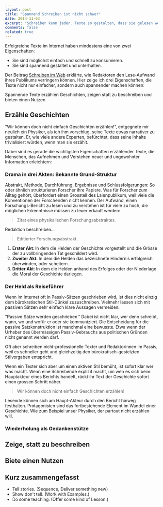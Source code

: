 ```yaml
---
layout: post
title: "Spannend Schreiben ist nicht schwer"
date: 2014-11-03
excerpt: "Schreiben kann jeder. Texte so gestalten, dass sie gelesen werden, fällt schwerer. Wenn Texte Geschichten erzählen, Dinge zeigen, statt zu beschreiben und Lesenden einen Nutzen bieten, bleiben sie spannend."
comments: false
related: true
---
```


Erfolgreiche Texte im Internet haben mindestens eine von zwei Eigenschaften:

- Sie sind möglichst einfach und schnell zu konsumieren.
- Sie sind spannend gestaltet und unterhalten.

Der Beitrag [Schreiben im Web](/schreiben-im-web) erklärte, wie Redaktoren den Lese-Aufwand ihres Publikums verringern können. Hier zeige ich drei Eigenschaften, die Texte nicht nur einfacher, sondern auch spannender machen können:

Spannende Texte erzählen Geschichten, zeigen statt zu beschreiben und bieten einen Nutzen.

## Erzähle Geschichten

"Wir können doch nicht einfach Geschichten erzählen!", entgegnete mir neulich ein Physiker, als ich ihm vorschlug, seine Texte etwas narrativer zu gestalten. Er, wie viele andere Experten, befürchtet, dass seine Inhalte trivialisiert würden, wenn man sie erzählt.

Dabei sind es gerade die wichtigsten Eigenschaften erzählender Texte, die Menschen, das Aufnehmen und Verstehen neuer und ungewohnter Information erleichtern: 

### Drama in drei Akten: Bekannte Grund-Struktur
Abstrakt, Methode, Durchführung, Ergebnisse und Schlussfolgerungen: So oder ähnlich strukturieren Forscher ihre Papiere. Was für Forscher zum Alltag gehört, überfordert einen Grossteil des Laienpublikum, weil viele die Konventionen der Forschenden nicht kennen. Der Aufwand, einen Forschungs-Bericht zu lesen und zu verstehen ist für viele zu hoch, die möglichen Erkenntnisse müssen zu teuer erkauft werden:

> Zitat eines physikalischen Forschungsabstraktes.

Redaktion beschreiben...

> Editierter Forschungsabstrakt.

1. **Erster Akt**: In dem die Helden der Geschichte vorgestellt und  die Grösse der zu vollbringenden Tat geschildert wird.
2. **Zweiter Akt**: In dem die Helden das bezeichnete Hindernis erfolgreich überwinden, oder scheitern.
3. **Dritter Akt**: In dem die Helden anhand des Erfolges oder der Niederlage die Moral der Geschichte darlegen.

### Der Held als Reiseführer
Wenn im Internet oft in Passiv-Sätzen geschrieben wird, ist dies nicht einzig dem bürokratischen Stil-Dünkel zuzuschreiben. Vielmehr lassen sich mit passiven Sätzen sehr einfach klare Aussagen vermeiden: 

"Passive Sätze werden geschrieben." Dabei ist nicht klar, wer denn schreibt, wann, wo und wofür er oder sie kommuniziert. Die Entscheidung für die passive Satzkonstruktion ist manchmal eine bewusste. Etwa wenn der Urheber des übermässigen Passiv-Gebrauchs aus politischen Gründen nicht genannt werden darf.

Oft aber schreiben nicht-professionelle Texter und Redaktorinnen im Passiv, weil es schneller geht und gleichzeitig den bürokratisch-gestelzten Stilvorgaben entspricht.

Wenn ein Texter sich aber um einen aktiven Stil bemüht, ist sofort klar wer was macht. Wenn eine Schreibende explizit macht, um wen es sich beim Hauptakteur eines Berichts handelt, rückt ihr Text der Geschichte sofort einen grossen Schritt näher.

> Wir können doch nicht einfach Geschichten erzählen!

Lesende können sich am Haupt-Akteur durch den Bericht hinweg festhalten. Protagonisten sind das fortbestehende Element im Wandel einer Geschichte. Wie zum Beispiel unser Physiker, der partout nicht erzählen will.

### Wiederholung als Gedankenstütze



## Zeige, statt zu beschreiben

## Biete einen Nutzen

## Kurz zusammengefasst
- Tell stories. (Sequence, Deliver something new)
- Show don't tell. (Work with Examples.)
- Do some teaching. (Offer some kind of Lesson.)








